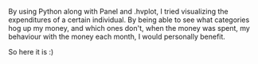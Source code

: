 By using Python along with Panel and .hvplot, I tried visualizing the expenditures of a certain individual. By being able to see what categories hog up my money, and which ones don't, when the money was spent, my behaviour with the money each month, I would personally benefit.

So here it is :) 
